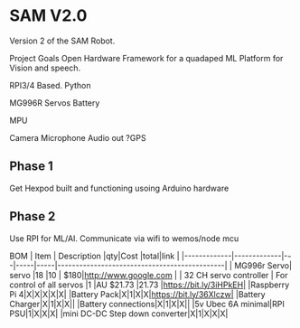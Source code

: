 # SAM V2.0

Version 2 of the SAM Robot.

Project Goals
Open Hardware Framework for a quadaped
ML Platform for Vision and speech.

RPI3/4 Based. Python

MG996R Servos
Battery

MPU

Camera
Microphone
Audio out
?GPS

## Phase 1
Get Hexpod built and functioning usoing Arduino hardware

## Phase 2
Use RPI for ML/AI. Communicate via wifi to wemos/node mcu

BOM
| Item        | Description |qty|Cost |total|link                                               |
|-------------|-------------|---|-----|-----|----------------------------------------------|
| MG996r Servo| servo       |18 |10   | $180|http://www.google.com                              |
| 32 CH servo controller   | For control of all servos        |1 |AU $21.73  |21.73 |https://bit.ly/3iHPkEH|
|Raspberry Pi 4|X|X|X|X|X|
|Battery Pack|X|1|X|X|https://bit.ly/36Xlczw|
|Battery Charger|X|1|X|X||
|Battery connections|X|1|X|X||
|5v Ubec 6A minimal|RPI PSU|1|X|X|X|
|mini DC-DC Step down converter|X|1|X|X|X|

